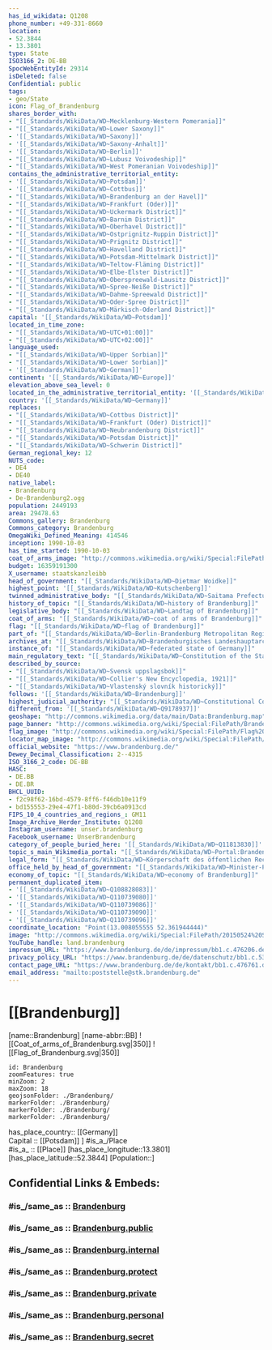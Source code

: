 ```yaml
---
has_id_wikidata: Q1208
phone_number: +49-331-8660
location:
- 52.3844
- 13.3801
type: State
ISO3166_2: DE-BB
SpocWebEntityId: 29314
isDeleted: false
Confidential: public
tags:
- geo/State
icon: Flag_of_Brandenburg
shares_border_with:
- "[[_Standards/WikiData/WD~Mecklenburg-Western Pomerania]]"
- "[[_Standards/WikiData/WD~Lower Saxony]]"
- '[[_Standards/WikiData/WD~Saxony]]'
- '[[_Standards/WikiData/WD~Saxony-Anhalt]]'
- '[[_Standards/WikiData/WD~Berlin]]'
- "[[_Standards/WikiData/WD~Lubusz Voivodeship]]"
- "[[_Standards/WikiData/WD~West Pomeranian Voivodeship]]"
contains_the_administrative_territorial_entity:
- '[[_Standards/WikiData/WD~Potsdam]]'
- '[[_Standards/WikiData/WD~Cottbus]]'
- "[[_Standards/WikiData/WD~Brandenburg an der Havel]]"
- "[[_Standards/WikiData/WD~Frankfurt (Oder)]]"
- "[[_Standards/WikiData/WD~Uckermark District]]"
- "[[_Standards/WikiData/WD~Barnim District]]"
- "[[_Standards/WikiData/WD~Oberhavel District]]"
- "[[_Standards/WikiData/WD~Ostprignitz-Ruppin District]]"
- "[[_Standards/WikiData/WD~Prignitz District]]"
- "[[_Standards/WikiData/WD~Havelland District]]"
- "[[_Standards/WikiData/WD~Potsdam-Mittelmark District]]"
- "[[_Standards/WikiData/WD~Teltow-Fläming District]]"
- "[[_Standards/WikiData/WD~Elbe-Elster District]]"
- "[[_Standards/WikiData/WD~Oberspreewald-Lausitz District]]"
- "[[_Standards/WikiData/WD~Spree-Neiße District]]"
- "[[_Standards/WikiData/WD~Dahme-Spreewald District]]"
- "[[_Standards/WikiData/WD~Oder-Spree District]]"
- "[[_Standards/WikiData/WD~Märkisch-Oderland District]]"
capital: '[[_Standards/WikiData/WD~Potsdam]]'
located_in_time_zone:
- "[[_Standards/WikiData/WD~UTC+01:00]]"
- "[[_Standards/WikiData/WD~UTC+02:00]]"
language_used:
- "[[_Standards/WikiData/WD~Upper Sorbian]]"
- "[[_Standards/WikiData/WD~Lower Sorbian]]"
- '[[_Standards/WikiData/WD~German]]'
continent: '[[_Standards/WikiData/WD~Europe]]'
elevation_above_sea_level: 0
located_in_the_administrative_territorial_entity: '[[_Standards/WikiData/WD~Germany]]'
country: '[[_Standards/WikiData/WD~Germany]]'
replaces:
- "[[_Standards/WikiData/WD~Cottbus District]]"
- "[[_Standards/WikiData/WD~Frankfurt (Oder) District]]"
- "[[_Standards/WikiData/WD~Neubrandenburg District]]"
- "[[_Standards/WikiData/WD~Potsdam District]]"
- "[[_Standards/WikiData/WD~Schwerin District]]"
German_regional_key: 12
NUTS_code:
- DE4
- DE40
native_label:
- Brandenburg
- De-Brandenburg2.ogg
population: 2449193
area: 29478.63
Commons_gallery: Brandenburg
Commons_category: Brandenburg
OmegaWiki_Defined_Meaning: 414546
inception: 1990-10-03
has_time_started: 1990-10-03
coat_of_arms_image: "http://commons.wikimedia.org/wiki/Special:FilePath/DEU%20Brandenburg%20COA.svg"
budget: 16359191300
X_username: staatskanzleibb
head_of_government: "[[_Standards/WikiData/WD~Dietmar Woidke]]"
highest_point: '[[_Standards/WikiData/WD~Kutschenberg]]'
twinned_administrative_body: "[[_Standards/WikiData/WD~Saitama Prefecture]]"
history_of_topic: "[[_Standards/WikiData/WD~history of Brandenburg]]"
legislative_body: "[[_Standards/WikiData/WD~Landtag of Brandenburg]]"
coat_of_arms: "[[_Standards/WikiData/WD~coat of arms of Brandenburg]]"
flag: "[[_Standards/WikiData/WD~flag of Brandenburg]]"
part_of: "[[_Standards/WikiData/WD~Berlin-Brandenburg Metropolitan Region]]"
archives_at: "[[_Standards/WikiData/WD~Brandenburgisches Landeshauptarchiv]]"
instance_of: "[[_Standards/WikiData/WD~federated state of Germany]]"
main_regulatory_text: "[[_Standards/WikiData/WD~Constitution of the State of Brandenburg]]"
described_by_source:
- "[[_Standards/WikiData/WD~Svensk uppslagsbok]]"
- "[[_Standards/WikiData/WD~Collier's New Encyclopedia, 1921]]"
- "[[_Standards/WikiData/WD~Vlastenský slovník historický]]"
follows: '[[_Standards/WikiData/WD~Brandenburg]]'
highest_judicial_authority: "[[_Standards/WikiData/WD~Constitutional Court of the State of Brandenburg]]"
different_from: '[[_Standards/WikiData/WD~Q9178937]]'
geoshape: "http://commons.wikimedia.org/data/main/Data:Brandenburg.map"
page_banner: "http://commons.wikimedia.org/wiki/Special:FilePath/Brandenburg%20banner.jpg"
flag_image: "http://commons.wikimedia.org/wiki/Special:FilePath/Flag%20of%20Brandenburg.svg"
locator_map_image: "http://commons.wikimedia.org/wiki/Special:FilePath/Locator%20map%20Brandenburg%20in%20Germany.svg"
official_website: "https://www.brandenburg.de/"
Dewey_Decimal_Classification: 2--4315
ISO_3166_2_code: DE-BB
HASC:
- DE.BB
- DE.BR
BHCL_UUID:
- f2c98f62-16bd-4579-8ff6-f46db10e11f9
- bd155553-29e4-47f1-b80d-39cb6a0913cd
FIPS_10_4_countries_and_regions_: GM11
Image_Archive_Herder_Institute: Q1208
Instagram_username: unser.brandenburg
Facebook_username: UnserBrandenburg
category_of_people_buried_here: '[[_Standards/WikiData/WD~Q11813830]]'
topic_s_main_Wikimedia_portal: "[[_Standards/WikiData/WD~Portal:Brandenburg]]"
legal_form: "[[_Standards/WikiData/WD~Körperschaft des öffentlichen Rechts]]"
office_held_by_head_of_government: "[[_Standards/WikiData/WD~Minister-President of Brandenburg]]"
economy_of_topic: "[[_Standards/WikiData/WD~economy of Brandenburg]]"
permanent_duplicated_item:
- '[[_Standards/WikiData/WD~Q108828083]]'
- '[[_Standards/WikiData/WD~Q110739080]]'
- '[[_Standards/WikiData/WD~Q110739086]]'
- '[[_Standards/WikiData/WD~Q110739090]]'
- '[[_Standards/WikiData/WD~Q110739096]]'
coordinate_location: "Point(13.008055555 52.361944444)"
image: "http://commons.wikimedia.org/wiki/Special:FilePath/20150524%20Sanssouci%20Castle%207528.jpg"
YouTube_handle: land.brandenburg
impressum_URL: "https://www.brandenburg.de/de/impressum/bb1.c.476206.de"
privacy_policy_URL: "https://www.brandenburg.de/de/datenschutz/bb1.c.531348.de"
contact_page_URL: "https://www.brandenburg.de/de/kontakt/bb1.c.476761.de"
email_address: "mailto:poststelle@stk.brandenburg.de"
---
```


# [[Brandenburg]] 

[name::Brandenburg] 
[name-abbr::BB] 
![[Coat_of_arms_of_Brandenburg.svg|350]] 
![[Flag_of_Brandenburg.svg|350]] 

```leaflet
id: Brandenburg
zoomFeatures: true 
minZoom: 2 
maxZoom: 18
geojsonFolder: ./Brandenburg/
markerFolder: ./Brandenburg/
markerFolder: ./Brandenburg/
markerFolder: ./Brandenburg/
```

has_place_country:: [[Germany]]  
Capital :: [[Potsdam]] ] 
#is_a_/Place  
#is_a_ :: [[Place]] 
[has_place_longitude::13.3801] 
[has_place_latitude::52.3844] 
[Population::] 


## Confidential Links & Embeds: 

### #is_/same_as :: [Brandenburg](/_Standards/Earth/Continent/Europe/Europe~Central/Germany/Germany~East/Brandenburg.md) 

### #is_/same_as :: [Brandenburg.public](/_public/Earth/Continent/Europe/Europe~Central/Germany/Germany~East/Brandenburg.public.md) 

### #is_/same_as :: [Brandenburg.internal](/_internal/Earth/Continent/Europe/Europe~Central/Germany/Germany~East/Brandenburg.internal.md) 

### #is_/same_as :: [Brandenburg.protect](/_protect/Earth/Continent/Europe/Europe~Central/Germany/Germany~East/Brandenburg.protect.md) 

### #is_/same_as :: [Brandenburg.private](/_private/Earth/Continent/Europe/Europe~Central/Germany/Germany~East/Brandenburg.private.md) 

### #is_/same_as :: [Brandenburg.personal](/_personal/Earth/Continent/Europe/Europe~Central/Germany/Germany~East/Brandenburg.personal.md) 

### #is_/same_as :: [Brandenburg.secret](/_secret/Earth/Continent/Europe/Europe~Central/Germany/Germany~East/Brandenburg.secret.md)

